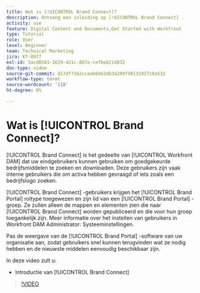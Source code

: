 ```yaml
---
title: Wat is [!UICONTROL Brand Connect]?
description: Ontvang een inleiding op [!UICONTROL Brand Connect] .
activity: use
feature: Digital Content and Documents,Get Started with Workfront
type: Tutorial
role: User
level: Beginner
team: Technical Marketing
jira: KT-8977
exl-id: 5acd8581-1629-421c-867e-cefbeb214832
doc-type: video
source-git-commit: d17df7162ccaab6b62db34209f50131927c0a532
workflow-type: tm+mt
source-wordcount: '118'
ht-degree: 0%

---
```


# Wat is [!UICONTROL Brand Connect]?

[!UICONTROL Brand Connect] is het gedeelte van [!UICONTROL Workfront DAM] dat uw eindgebruikers kunnen gebruiken om goedgekeurde bedrijfsmiddelen te zoeken en downloaden. Deze gebruikers zijn vaak interne gebruikers die om activa hebben gevraagd of iets zoals een bedrijfslogo zoeken.

[!UICONTROL Brand Connect] -gebruikers krijgen het [!UICONTROL Brand Portal] roltype toegewezen en zijn lid van een [!UICONTROL Brand Portal] -groep. Ze zullen alleen de mappen en elementen zien die naar [!UICONTROL Brand Connect] worden gepubliceerd en die voor hun groep toegankelijk zijn. Meer informatie over het instellen van gebruikers in Workfront DAM Administrator: Systeeminstellingen.

<!-- Need the cross-reference link to other LP, mentioned above -->

Pas de weergave van de [!UICONTROL Brand Portal] -software van uw organisatie aan, zodat gebruikers snel kunnen terugvinden wat ze nodig hebben en de nieuwste middelen eenvoudig beschikbaar zijn.

In deze video zult u:

* Introductie van [!UICONTROL Brand Connect]

>[!VIDEO](https://video.tv.adobe.com/v/335240/?quality=12&learn=on&enablevpops)

<!-- Learn more graphic and link to article, below
* Workfront DAM within Workfront
 -->
